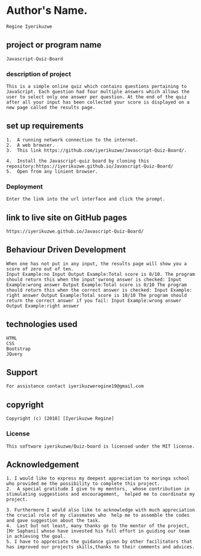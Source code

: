 # Author's Name.
    Regine Iyerikuzwe

## project or program name
    Javascript-Quiz-Board

### description of project
    This is a simple online quiz which contains questions pertaining to JavaScript. Each question had four multiple answers which allows the user to select only one answer per question. At the end of the quiz after all your input has been collected your score is displayed on a new page called the results page.

##  set up requirements
    1.  A running network connection to the internet.
    2.  A web browser.
    3.  This link https://github.com/iyerikuzwe/Javascript-Quiz-Board/.

    4.  Install the Javascript-quiz board by cloning this repository:https://iyerikuzwe.github.io/Javascript-Quiz-Board/
    5.  Open from any linient browser.


### Deployment
    Enter the link into the url interface and click the prompt.

## link to live site on GitHub pages
    https://iyerikuzwe.github.io/Javascript-Quiz-Board/

## Behaviour Driven Development
    When one has not put in any input, the results page will show you a score of zero out of ten.
    Input Example:no Input Output Example:Total score is 0/10. The program should return this when the input'swrong answer is checked: Input Example:wrong answer Output Example:Total score is 0/10 The program should return this when the correct answer is checked: Input Example: right answer Output Example:Total score is 10/10 The program should return the correct answer if you fail: Input Example:wrong answer Output Example:right answer

## technologies used
    HTML
    CSS
    Bootstrap
    JQuery
## Support
    For assistance contact iyerikuzweregine19@gmail.com

## copyright
    Copyright (c) [2018] [Iyerikuzwe Regine]
    
### License
    This software iyerikuzwe/Quiz-board is licensed under the MIT license.
## Acknowledgement
    1. I would like to express my deepest appreciation to moringa school who provided me the possibility to complete this project.
    2.  A special gratitude I give to my mentors,  whose contribution in stimulating suggestions and encouragement,  helped me to coordinate my project.

    3. Furthermore I would also like to acknowledge with much appreciation the crucial role of my classmates who  help me to assemble the codes and gave suggestion about the task.
    4.  Last but not least, many thanks go to the mentor of the project, [Mr Saphani] whose have invested his full effort in guiding our team in achieving the goal.
    5. I have to appreciate the guidance given by other facilitators that has improved our projects skills,thanks to their comments and advices.
